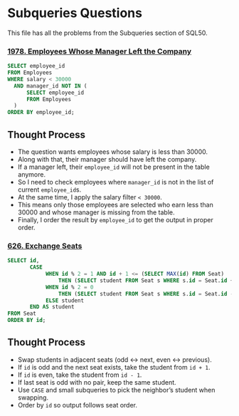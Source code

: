 # Subqueries Questions

This file has all the problems from the Subqueries section of SQL50.

### [1978. Employees Whose Manager Left the Company](https://leetcode.com/problems/employees-whose-manager-left-the-company/description/?envType=study-plan-v2&envId=top-sql-50)

```sql
SELECT employee_id
FROM Employees
WHERE salary < 30000
  AND manager_id NOT IN (
      SELECT employee_id 
      FROM Employees
  )
ORDER BY employee_id;
```
## Thought Process

- The question wants employees whose salary is less than 30000.  
- Along with that, their manager should have left the company.  
- If a manager left, their `employee_id` will not be present in the table anymore.  
- So I need to check employees where `manager_id` is not in the list of current `employee_id`s.  
- At the same time, I apply the salary filter `< 30000`.  
- This means only those employees are selected who earn less than 30000 and whose manager is missing from the table.  
- Finally, I order the result by `employee_id` to get the output in proper order.  

### [626. Exchange Seats](https://leetcode.com/problems/exchange-seats/description/?envType=study-plan-v2&envId=top-sql-50)

```sql
SELECT id,
       CASE 
            WHEN id % 2 = 1 AND id + 1 <= (SELECT MAX(id) FROM Seat)
                THEN (SELECT student FROM Seat s WHERE s.id = Seat.id + 1)
            WHEN id % 2 = 0
                THEN (SELECT student FROM Seat s WHERE s.id = Seat.id - 1)
            ELSE student
       END AS student
FROM Seat
ORDER BY id;
```
## Thought Process
- Swap students in adjacent seats (odd ↔ next, even ↔ previous).  
- If `id` is odd and the next seat exists, take the student from `id + 1`.  
- If `id` is even, take the student from `id - 1`.  
- If last seat is odd with no pair, keep the same student.  
- Use `CASE` and small subqueries to pick the neighbor’s student when swapping.  
- Order by `id` so output follows seat order.
